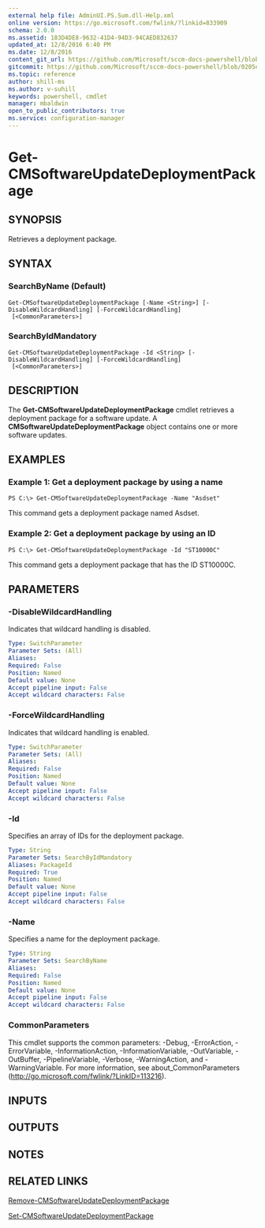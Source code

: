 ```yaml
---
external help file: AdminUI.PS.Sum.dll-Help.xml
online version: https://go.microsoft.com/fwlink/?linkid=833909
schema: 2.0.0
ms.assetid: 183D4DE8-9632-41D4-94D3-94CAED832637
updated_at: 12/8/2016 6:40 PM
ms.date: 12/8/2016
content_git_url: https://github.com/Microsoft/sccm-docs-powershell/blob/master/sccm-cmdlets/ConfigurationManager/vlatest/Get-CMSoftwareUpdateDeploymentPackage.md
gitcommit: https://github.com/Microsoft/sccm-docs-powershell/blob/0205e569abecf1b4e1b2b342947b87a3691b29a5/sccm-cmdlets/ConfigurationManager/vlatest/Get-CMSoftwareUpdateDeploymentPackage.md
ms.topic: reference
author: shill-ms
ms.author: v-suhill
keywords: powershell, cmdlet
manager: mbaldwin
open_to_public_contributors: true
ms.service: configuration-manager
---
```


# Get-CMSoftwareUpdateDeploymentPackage

## SYNOPSIS
Retrieves a deployment package.

## SYNTAX

### SearchByName (Default)
```
Get-CMSoftwareUpdateDeploymentPackage [-Name <String>] [-DisableWildcardHandling] [-ForceWildcardHandling]
 [<CommonParameters>]
```

### SearchByIdMandatory
```
Get-CMSoftwareUpdateDeploymentPackage -Id <String> [-DisableWildcardHandling] [-ForceWildcardHandling]
 [<CommonParameters>]
```

## DESCRIPTION
The **Get-CMSoftwareUpdateDeploymentPackage** cmdlet retrieves a deployment package for a software update.
A **CMSoftwareUpdateDeploymentPackage** object contains one or more software updates.

## EXAMPLES

### Example 1: Get a deployment package by using a name
```
PS C:\> Get-CMSoftwareUpdateDeploymentPackage -Name "Asdset"
```

This command gets a deployment package named Asdset.

### Example 2: Get a deployment package by using an ID
```
PS C:\> Get-CMSoftwareUpdateDeploymentPackage -Id "ST10000C"
```

This command gets a deployment package that has the ID ST10000C.

## PARAMETERS

### -DisableWildcardHandling
Indicates that wildcard handling is disabled.

```yaml
Type: SwitchParameter
Parameter Sets: (All)
Aliases: 
Required: False
Position: Named
Default value: None
Accept pipeline input: False
Accept wildcard characters: False
```

### -ForceWildcardHandling
Indicates that wildcard handling is enabled.

```yaml
Type: SwitchParameter
Parameter Sets: (All)
Aliases: 
Required: False
Position: Named
Default value: None
Accept pipeline input: False
Accept wildcard characters: False
```

### -Id
Specifies an array of IDs for the deployment package.

```yaml
Type: String
Parameter Sets: SearchByIdMandatory
Aliases: PackageId
Required: True
Position: Named
Default value: None
Accept pipeline input: False
Accept wildcard characters: False
```

### -Name
Specifies a name for the deployment package.

```yaml
Type: String
Parameter Sets: SearchByName
Aliases: 
Required: False
Position: Named
Default value: None
Accept pipeline input: False
Accept wildcard characters: False
```

### CommonParameters
This cmdlet supports the common parameters: -Debug, -ErrorAction, -ErrorVariable, -InformationAction, -InformationVariable, -OutVariable, -OutBuffer, -PipelineVariable, -Verbose, -WarningAction, and -WarningVariable. For more information, see about_CommonParameters (http://go.microsoft.com/fwlink/?LinkID=113216).

## INPUTS

## OUTPUTS

## NOTES

## RELATED LINKS

[Remove-CMSoftwareUpdateDeploymentPackage](xref:ConfigurationManager/vlatest/Remove-CMSoftwareUpdateDeploymentPackage.md)

[Set-CMSoftwareUpdateDeploymentPackage](xref:ConfigurationManager/vlatest/Set-CMSoftwareUpdateDeploymentPackage.md)



